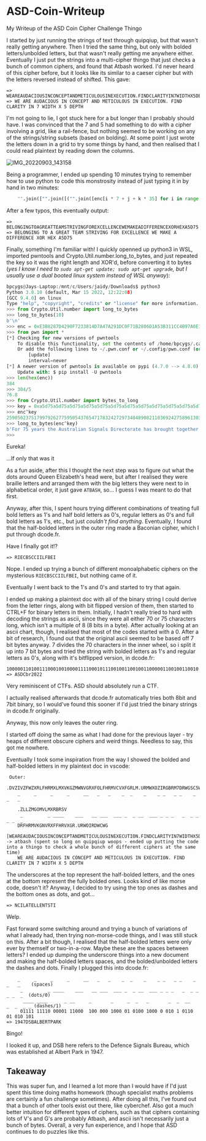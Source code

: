 # ASD-Coin-Writeup
My Writeup of the ASD Coin Cipher Challenge Thingo

I started by just running the strings of text through quipqiup, but that wasn't really getting anywhere.
Then I tried the same thing, but only with bolded letters/unbolded letters, but that wasn't really getting me anywhere either.
Eventually I just put the strings into a multi-cipher thingo that just checks a bunch of common ciphers, and found that Atbash worked.
I'd never heard of this cipher before, but it looks like its similar to a caeser cipher but with the letters reversed instead of shifted.
This gave:
```
=> WEAREAUDACIOUSINCONCEPTANDMETICULOUSINEXECUTION.FINDCLARITYIN7WIDTHX5DEPTH
=> WE ARE AUDACIOUS IN CONCEPT AND METICULOUS IN EXECUTION. FIND CLARITY IN 7 WIDTH X 5 DEPTH
```

I'm not going to lie, I got stuck here for a but longer than I probably should have.
I was convinced that the 7 and 5 had something to do with a cipher involving a grid, like a rail-fence, but nothing seemed to be working on any of the strings/string subsets (based on bolding). At some point I just wrote the letters down in a grid to try some things by hand, and then realised that I could read plaintext by reading down the columns.

![IMG_20220903_143158](https://user-images.githubusercontent.com/40308162/188255971-d21ecbc5-d30f-4052-8890-94a2ef0c551c.jpg)

Being a programmer, I ended up spending 10 minutes trying to remember how to use python to code this monstrosity instead of just typing it in by hand in two minutes:
```py
    "".join(["".join([("".join([enc[i * 7 + j + k * 35] for i in range(5)])) for j in range(7)]) for k in range(2)])
```

After a few typos, this eventually output:
```
=> BELONGINGTOAGREATTEAMSTRIVINGFOREXCELLENCEWEMAKEADIFFERENCEXORHEXA5D75
=> BELONGING TO A GREAT TEAM STRIVING FOR EXCELLENCE WE MAKE A DIFFERENCE XOR HEX A5D75
```

Finally, something I'm familiar with!
I quickly openned up python3 in WSL, imported pwntools and Crypto.Util.number.long_to_bytes, and just repeated the key so it was the right length and XOR'd, before converting it to bytes (*yes I know I need to `sudo apt-get update; sudo apt-get upgrade`, but I usually use a dual booted linux system instead of WSL anyway*):
```py
bpcygs@Jays-Laptop:/mnt/c/Users/jaidy/Downloads$ python3
Python 3.8.10 (default, Mar 15 2022, 12:22:08)
[GCC 9.4.0] on linux
Type "help", "copyright", "credits" or "license" for more information.
>>> from Crypto.Util.number import long_to_bytes
>>> long_to_bytes(10)
b'\n'
>>> enc = 0xE3B8287D4290F7233814D7A47A291DC0F71B2806D1A53B311CC4B97A0E1CC2B93B31068593332F10C6A3352F14D1B27A3514D6F7382F1AD0B0322955D1B83D3801CDB2287D05C0B82A311085A033291D85A3323855D6BC333119D6FB7A3C11C4A72E3C17CCBB33290C85B6343955CCBA3B3A1CCBB62E341ACBF72E3255CAA73F2F14D1B27A341B85A3323855D6BB333055C4A53F3C55C7B22E2A10C0B97A291DC0F73E3413C3BE392819D1F73B331185A3323855CCBA2A3206D6BE3831108B
>>> from pwn import *
[*] Checking for new versions of pwntools
    To disable this functionality, set the contents of /home/bpcygs/.cache/.pwntools-cache-3.8/update to 'never' (old way).
    Or add the following lines to ~/.pwn.conf or ~/.config/pwn.conf (or /etc/pwn.conf system-wide):
        [update]
        interval=never
[*] A newer version of pwntools is available on pypi (4.7.0 --> 4.8.0).
    Update with: $ pip install -U pwntools
>>> len(hex(enc))
384
>>> 384/5
76.8
>>> from Crypto.Util.number import bytes_to_long
>>> key = 0xa5d75a5d75a5d75a5d75a5d75a5d75a5d75a5d75a5d75a5d75a5d75a5d75a5d75a5d75a5d75a5d75a5d75a5d75a5d75a5d75a5d75a5d75a5d75a5d75a5d75a5d75a5d75a5d75a5d75a5d75a5d75a5d75a5d75a5d75a5d75a5d75a5d75a5d75a5d75a5d75a5d75a5d75a5d75a5d75a5d75a5d75a5d75a5d75a5d75a5d75a5d75a5d75a5d75a5d75a5d75a5d75a5d75a5d75a5d75a5d75a5d75a5d75a5d75a5d75a5d75a5d75a5d75a5d75a5d75a5d75a5d75a5d75a5d75a5d75a5d75a5d75a5
>>> enc^key
2590502375179979262775950543765471783242729734048908211036924275896130340680869586177826201135364390054351446701668244750977148949605566165907766609675468490291318628662506113736833115503797808253195641742100218946106859385657391801273226338941483439016202082363829516951189506019686886157792448979567546486544378392717339149525923920301685506310630093010643090403456702502907337446423775769679499655051508108204069741873107635749979576986203736713367210714414
>>> long_to_bytes(enc^key)
b'For 75 years the Australian Signals Directorate has brought together people with the skills, adaptability and imagination to operate in the slim area between the difficult and the impossible.'
>>>
```
Eureka!

...If only that was it

As a fun aside, after this I thought the next step was to figure out what the dots around Queen Elizabeth's head were, but after I realised they were braille letters and arranged them with the big letters they were next to in alphabetical order, it just gave `ATBASH`, so... I guess I was meant to do that first.


Anyway, after this, I spent hours trying different combinations of treating full bold letters as 1's and half bold letters as 0's, regular letters as 0's and full bold letters as 1's, etc., but just *couldn't find anything*. Eventually, I found that the half-bolded letters in the outer ring made a Baconian cipher, which I put through dcode.fr.

Have I finally got it!?

```
=> RIECBSCCIILFBEI
```

Nope.
I ended up trying a bunch of different monoalphabetic ciphers on the mysterious `RIECBSCCIILFBEI`, but nothing came of it.

Eventually I went back to the 1's and 0's and started to try that again.

I ended up making a plaintext doc with all of the binary string I could derive from the letter rings, along with bit flipped version of them, then started to CTRL+F for binary letters in them. Initially, I hadn't really tried to hard with decoding the strings as ascii, since they were all either 70 or 75 characters long, which isn't a multiple of 8 (8 bits in a byte). After actually looking at an ascii chart, though, I realised that most of the codes started with a 0. After a bit of research, I found out that the original ascii seemed to be based off 7 bit bytes anyway. 7 divides the 70 characters in the inner wheel, so i split it up into 7 bit bytes and tried the string with bolded letters as 1's and regular letters as 0's, along with it's bitflipped version, in dcode.fr:

```
1000001101001110001001000011110001011100100110010011000001100100110010
=> ASDCbr2022
```

Very reminiscent of CTFs. ASD should absolutely run a CTF.

I actually realised afterwards that dcode.fr automatically tries both 8bit and 7bit binary, so I would've found this sooner if I'd just tried the binary strings in dcode.fr originally.


Anyway, this now only leaves the outer ring.


I started off doing the same as what I had done for the previous layer - try heaps of different obscure ciphers and weird things. Needless to say, this got me nowhere.


Eventually I took some inspiration from the way I showed the bolded and half-bolded letters in my plaintext doc in vscode:
```
 Outer:
    .DVZIVZFWZXRLFHRMXLMXVKGZMWNVGRXFOLFHRMVCVXFGRLM.URMWXOZIRGBRM7DRWGSC5WVKGS
    _     _     _     _     __   _   _    _  _    _    _ _   _ _    _  _   _   

    .ZLLZMGOMVLMXRBRSV
     _         _ ____    ___   __ ___  ___ _  _ __  ___ _ _ _   _  _ _  _ _  _ 
    DRFHRMVKGNVRXFFHRVXGR.URWOIRDWCWG
    [WEAREAUDACIOUSINCONCEPTANDMETICULOUSINEXECUTION.FINDCLARITYIN7WIDTHX5DEPTH] -> atbash (spent so long on quipqiup woops - ended up putting the code into a thingo to check a whole bunch of different ciphers at the same time)
    WE ARE AUDACIOUS IN CONCEPT AND METICULOUS IN EXECUTION. FIND CLARITY IN 7 WIDTH X 5 DEPTH
```

The underscores at the top represent the half-bolded letters, and the ones at the bottom represent the fully bolded ones. Looks kind of like morse code, doesn't it?
Anyway, I decided to try using the top ones as dashes and the bottom ones as dots, and got...

```
=> NCILATELLENTSTI
```

Welp.

Fast forward some switching around and trying a bunch of variations of what I already had, then trying non-morse-code things, and I was still stuck on this.
After a bit though, I realised that the half-bolded letters were only ever by themself or two-in-a-row. Maybe these are the spaces between letters?
I ended up dumping the underscore things into a new document and making the half-bolded letters spaces, and the bolded/unbolded letters the dashes and dots.
Finally I plugged this into dcode.fr:

```
    _     _     _     _     __   _   _    _  _    _    _ _   _ _    _  _   _    (spaces)
     _         _ ____    ___   __ ___  ___ _  _ __  ___ _ _ _   _  _ _  _ _  _  (dots/0)
      ____ ____      _ __     _       _     _  _   _       _  _  __   _  _  _ _ (dashes/1)
     01111 11110 00001 11000  100 000 1000 01 0100 1000 0 010 1 0110 01 010 101    
=> 1947DSBALBERTPARK
```

Bingo!

I looked it up, and DSB here refers to the Defence Signals Bureau, which was established at Albert Park in 1947.

## Takeaway
This was super fun, and I learned a lot more than I would have if I'd just spent this time doing maths homework (though specialist maths problems are certainly a fun challenge sometimes). After doing all this, I've found out that a bunch of other tools exist out there, like cyberchef. Also got a much better intuition for different types of ciphers, such as that ciphers containing lots of V's and G's are probably Atbash, and ascii isn't necessarily just a bunch of bytes.
Overall, a very fun experience, and I hope that ASD continues to do puzzles like this.
